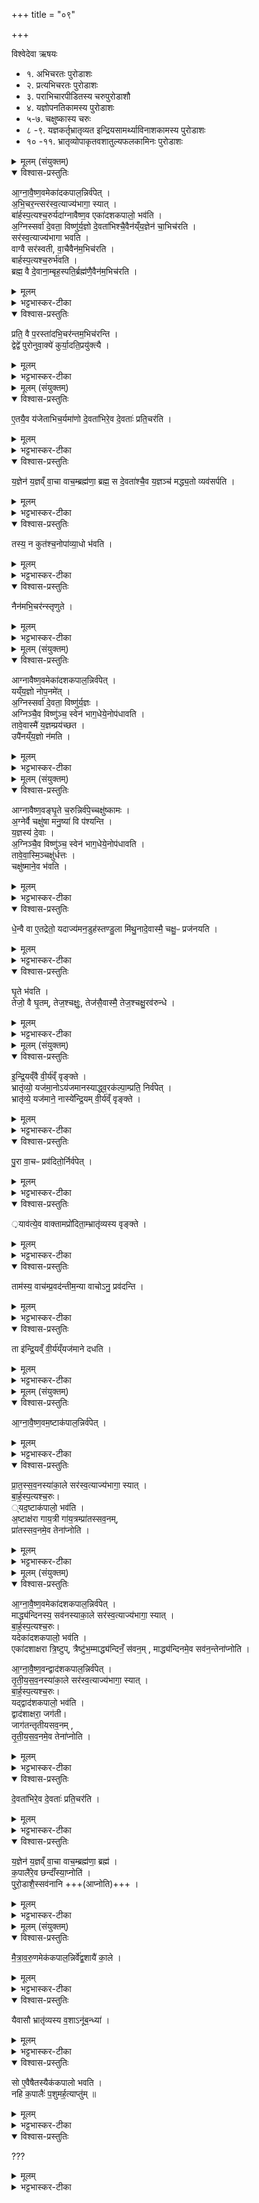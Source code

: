 +++
title = "०९"

+++

विश्वेदेवा ऋषयः
- १. अभिचरतः पुरोडाशः
- २. प्रत्यभिचरतः पुरोडाशः
- ३. पराभिचारपीडितस्य चरुपुरोडाशौ
- ४. यज्ञोपनतिकामस्य पुरोडाशः
- ५-७. चक्षुष्कास्य चरुः
- ८ -९. यज्ञकर्तृभ्रातृव्यत इन्द्रियसामर्थ्याविनाशकामस्य पुरोडाशः
- १० -११. भ्रातृव्योपाकृतवशातुल्यफलकामिनः  पुरोडाशः



<details><summary>मूलम् (संयुक्तम्)</summary>

आ॒ग्ना॒वै॒ष्ण॒वमेका॑दकपाल॒न्निर्व॑पेदभि॒चर॒न्त्सर॑स्व॒त्याज्य॑भागा॒ स्याद्बा॑र्हस्प॒त्यश्च॒रुर्यदा॑ग्नावैष्ण॒व एका॑दशकपालो॒ भव॑त्य॒ग्निस्सर्वा॑ दे॒वता॒ विष्णु॑र्य॒ज्ञो दे॒वता॑भिश्चै॒वैन॑य्ँय॒ज्ञेन॑ चा॒भिच॑रति॒ सर॑स्व॒त्याज्य॑भागा भवति॒ वाग्वै सर॑स्वती वा॒चैवैन॑म॒भिच॑रति बार्हस्प॒त्यश्च॒रुर्भ॑वति॒ ब्रह्म॒ वै दे॒वाना॒म्बृह॒स्पति॒र्ब्रह्म॑णै॒वैन॑म॒भिच॑रति (46) 
</details>

<details open><summary>विश्वास-प्रस्तुतिः</summary>

आ॒ग्ना॒वै॒ष्ण॒वमेका॑दकपाल॒न्निर्व॑पेत् ।  
अ॒भि॒चर॒न्त्सर॑स्व॒त्याज्य॑भागा॒ स्यात् ।    
बा॑र्हस्प॒त्यश्च॒रुर्यदा॑ग्नावैष्ण॒व एका॑दशकपालो॒ भव॑ति ।   
अ॒ग्निस्सर्वा॑ दे॒वता॒ विष्णु॑र्य॒ज्ञो दे॒वता॑भिश्चै॒वैन॑य्ँय॒ज्ञेन॑ चा॒भिच॑रति ।  
सर॑स्व॒त्याज्य॑भागा भवति ।   
वाग्वै सर॑स्वती, वा॒चैवैन॑म॒भिच॑रति ।   
बार्हस्प॒त्यश्च॒रुर्भ॑वति ।  
ब्रह्म॒ वै दे॒वाना॒म्बृह॒स्पति॒र्ब्रह्म॑णै॒वैन॑म॒भिच॑रति ।
</details>

<details><summary>मूलम्</summary>

आ॒ग्ना॒वै॒ष्ण॒वमेका॑दकपाल॒न्निर्व॑पेत् ।  
अ॒भि॒चर॒न्त्सर॑स्व॒त्याज्य॑भागा॒ स्यात् ।    
बा॑र्हस्प॒त्यश्च॒रुर्यदा॑ग्नावैष्ण॒व एका॑दशकपालो॒ भव॑ति ।   
अ॒ग्निस्सर्वा॑ दे॒वता॒ विष्णु॑र्य॒ज्ञो दे॒वता॑भिश्चै॒वैन॑य्ँय॒ज्ञेन॑ चा॒भिच॑रति ।  
सर॑स्व॒त्याज्य॑भागा भवति ।   
वाग्वै सर॑स्वती, वा॒चैवैन॑म॒भिच॑रति ।   
बार्हस्प॒त्यश्च॒रुर्भ॑वति ।  
ब्रह्म॒ वै दे॒वाना॒म्बृह॒स्पति॒र्ब्रह्म॑णै॒वैन॑म॒भिच॑रति ।
</details>

<details><summary>भट्टभास्कर-टीका</summary>

1आग्नावैष्णवमित्यादि ॥ अनिष्टकारिणम् प्रत्यनिष्टाचरणं अभिचारः । आज्यं भागो यस्यास्सा आज्यभागा सरस्वती, आज्यहविष्केत्यर्थः । सा द्वितीया देवता द्वितीयस्य हविषः ॥
</details>

<details open><summary>विश्वास-प्रस्तुतिः</summary>

प्रति॒ वै प॒रस्ता॑दभि॒चर॑न्तम॒भिच॑रन्ति ।   
द्वेद्वे॑ पुरोनुवा॒क्ये॑ कुर्या॒दति॒प्रयु॑क्त्यै  ।
</details>

<details><summary>मूलम्</summary>

प्रति॒ वै प॒रस्ता॑दभि॒चर॑न्तम॒भिच॑रन्ति ।   
द्वेद्वे॑ पुरोनुवा॒क्ये॑ कुर्या॒दति॒प्रयु॑क्त्यै  ।
</details>

<details><summary>भट्टभास्कर-टीका</summary>

2प्रति वा इत्यादि ॥ प्रथममेवाभिचरन्तं अभिचारप्रवृत्तं शत्रुं परस्तादयं प्रत्यभिचरति । तस्मात्प्रत्यभिचारद्योतनाय द्वेद्वे पुरोनुवाक्ये कुर्यात्, द्विर्द्विः पुरोनुवाक्यामन्वाहेत्यर्थः । अत्र प्रकृतिद्वित्वापेक्षं द्विर्वचनम् ।   
पक्षान्तरम् - 'अग्नाविष्णू सजोषसा' 'अग्नाविष्णू महि तत्' इति प्रथमस्य पुरोनुवाक्ये । 'अग्नाविष्णू महि धाम' इति याज्या । 'प्रणो देवी' 'आ नो दिवः' इति द्वितीयस्य पुरोनुवाक्ये । 'पावीरवी' इति याज्या । 'बृहस्पते जुषस्व नः' इति 'एवा पित्रे' इति तृतीयस्य पुरोनुवाक्ये । 'बृहस्पते अति यत्' इति याज्या इति । अतिप्रयुक्त्यै अतिशयेन प्रयुक्त्यर्थम् । अभिचरन्तं सकृत्प्रयुञ्जानं द्विःप्रयोगेणाप्यतिशेत इति । यदा तु द्विर्द्विः पुरोनुवाक्यामन्वाह तदानीं त्रिस्त्रिर्हविषामवद्यतीति । काः पुनस्ताः पुरोनुवाक्याः ? उच्यन्ते - 'अग्नाविष्णू महि तद्वां महित्वम्' 'प्रणो देवी सरस्वती' 'बृहस्पते जुषस्व नः' इत्येताः ॥
</details>



<details><summary>मूलम् (संयुक्तम्)</summary>

ए॒तयै॒व य॑जेताभिच॒र्यमा॑णो दे॒वता॑भिरे॒व दे॒वताः॑ प्रति॒चर॑ति य॒ज्ञेन॑ य॒ज्ञव्ँ वा॒चा वाच॒म्ब्रह्म॑णा॒ ब्रह्म॒ स दे॒वता॑श्चै॒व य॒ज्ञञ्च॑ मद्ध्य॒तो व्यव॑सर्पति॒ तस्य॒ न कुत॑श्च॒नोपा॑व्या॒धो भ॑वति॒ नैन॑मभि॒चर॑न्स्तृणुते 
</details>

<details open><summary>विश्वास-प्रस्तुतिः</summary>

ए॒तयै॒व य॑जेताभिच॒र्यमा॑णो दे॒वता॑भिरे॒व दे॒वताः॑ प्रति॒चर॑ति ।  
</details>

<details><summary>मूलम्</summary>

ए॒तयै॒व य॑जेताभिच॒र्यमा॑णो दे॒वता॑भिरे॒व दे॒वताः॑ प्रति॒चर॑ति ।  
</details>

<details><summary>भट्टभास्कर-टीका</summary>

3एतयैवेति ॥ त्रिहविषा प्रकृतया इष्ट्या । अभिचर्यमाण इति । योभिचर्यमाणोभिचारफलमनर्थमभिचारिण्येव संक्रामयितुमिच्छति सोप्येतया यजेत ।   
देवताभिरिति । आ तृतीयैर्देवतादिभिः परकीयान् प्रतिचरति तस्यैव सकाशं प्रापयति ।
</details>

<details open><summary>विश्वास-प्रस्तुतिः</summary>

य॒ज्ञेन॑ य॒ज्ञव्ँ वा॒चा वाच॒म्ब्रह्म॑णा॒ ब्रह्म॒ स दे॒वता॑श्चै॒व य॒ज्ञञ्च॑ मद्ध्य॒तो व्यव॑सर्पति ।  
</details>

<details><summary>मूलम्</summary>

य॒ज्ञेन॑ य॒ज्ञव्ँ वा॒चा वाच॒म्ब्रह्म॑णा॒ ब्रह्म॒ स दे॒वता॑श्चै॒व य॒ज्ञञ्च॑ मद्ध्य॒तो व्यव॑सर्पति ।  
</details>

<details><summary>भट्टभास्कर-टीका</summary>

ततस्तान् देवतादीन् शत्रोरात्मनश्च मध्ये विविधमवसर्पयति साधयति ।
</details>

<details open><summary>विश्वास-प्रस्तुतिः</summary>

तस्य॒ न कुत॑श्च॒नोपा॑व्या॒धो भ॑वति ।  
</details>

<details><summary>मूलम्</summary>

तस्य॒ न कुत॑श्च॒नोपा॑व्या॒धो भ॑वति ।  
</details>

<details><summary>भट्टभास्कर-टीका</summary>

ततस्तस्य कुतश्चिदन्यस्मादपि बाधकादुपाव्याधः उपपीडा न भवति ।
</details>

<details open><summary>विश्वास-प्रस्तुतिः</summary>

नैन॑मभि॒चर॑न्स्तृणुते ।   
</details>

<details><summary>मूलम्</summary>

नैन॑मभि॒चर॑न्स्तृणुते ।   
</details>

<details><summary>भट्टभास्कर-टीका</summary>

अत एवैनमभिचरन् न स्तृणुते न हिनस्ति ॥
</details>



<details><summary>मूलम् (संयुक्तम्)</summary>

आग्नावैष्ण॒वमेका॑दशकपाल॒न्निर्व॑पे॒द्यय्ँय॒ज्ञो न (47)   उ॒प॒नमे॑द॒ग्निस्सर्वा॑ दे॒वता॒ विष्णु॑र्य॒ज्ञो॑ऽग्निञ्चै॒व विष्णु॑ञ्च॒ स्वेन॑ भाग॒धेये॒नोप॑धावति॒ तावे॒वास्मै॑ य॒ज्ञम्प्रय॑च्छत॒ उपै॑नय्ँय॒ज्ञो न॑मति
</details>

<details open><summary>विश्वास-प्रस्तुतिः</summary>

आग्नावैष्ण॒वमेका॑दशकपाल॒न्निर्व॑पेत् ।  
यय्ँय॒ज्ञो नोप॒नमे॑त् ।   
अ॒ग्निस्सर्वा॑ दे॒वता॒ विष्णु॑र्य॒ज्ञः ।   
अग्निञ्चै॒व विष्णु॑ञ्च॒ स्वेन॑ भाग॒धेये॒नोप॑धावति ।   
तावे॒वास्मै॑ य॒ज्ञम्प्रय॑च्छत ।  
उपै॑नय्ँय॒ज्ञो न॑मति ।
</details>

<details><summary>मूलम्</summary>

आग्नावैष्ण॒वमेका॑दशकपाल॒न्निर्व॑पेत् ।  
यय्ँय॒ज्ञो नोप॒नमे॑त् ।   
अ॒ग्निस्सर्वा॑ दे॒वता॒ विष्णु॑र्य॒ज्ञः ।   
अग्निञ्चै॒व विष्णु॑ञ्च॒ स्वेन॑ भाग॒धेये॒नोप॑धावति ।   
तावे॒वास्मै॑ य॒ज्ञम्प्रय॑च्छत ।  
उपै॑नय्ँय॒ज्ञो न॑मति ।
</details>

<details><summary>भट्टभास्कर-टीका</summary>

4यज्ञस्योपनतिरियं केषादधर्मः (?) [तेषामेव धर्मः] ॥
</details>



<details><summary>मूलम् (संयुक्तम्)</summary>

आग्नावैष्ण॒वङ्घृ॒ते च॒रुन्निर्व॑पे॒च्चक्षु॑ष्कामो॒ऽग्नेर्वै चक्षु॑षा मनु॒ष्या॑ वि प॑श्यन्ति य॒ज्ञस्य॑ दे॒वा अ॒ग्निञ्चै॒व विष्णु॑ञ्च॒ स्वेन॑ भाग॒धेये॒नोप॑धावति॒ तावे॒व (48)  अ॒स्मि॒ञ्चक्षु॑र्धत्त॒श्चक्षु॑ष्माने॒व भ॑वति धे॒न्वै वा ए॒तद्रेतो॒ यदाज्य॑मन॒डुह॑स्तण्डु॒ला मि॑थु॒नादे॒वास्मै॒ चक्षु॒ᳶ प्रज॑नयति घृ॒ते भ॑वति॒ तेजो॒ वै घृ॒तन्तेज॒श्चक्षु॒स्तेज॑सै॒वास्मै॒ तेज॒श्चक्षु॒रव॑रुन्धे  
</details>

<details open><summary>विश्वास-प्रस्तुतिः</summary>

आग्नावैष्ण॒वङ्घृ॒ते च॒रुन्निर्व॑पे॒च्चक्षु॑ष्कामः ।   
अ॒ग्नेर्वै चक्षु॑षा मनु॒ष्या॑ वि प॑श्यन्ति ।  
य॒ज्ञस्य॑ दे॒वाः ।    
अ॒ग्निञ्चै॒व विष्णु॑ञ्च॒ स्वेन॑ भाग॒धेये॒नोप॑धावति ।  
तावे॒वा॒स्मि॒ञ्चक्षु॑र्धत्तः ।  
चक्षु॑ष्माने॒व भ॑वति ।  
</details>

<details><summary>मूलम्</summary>

आग्नावैष्ण॒वङ्घृ॒ते च॒रुन्निर्व॑पे॒च्चक्षु॑ष्कामः ।   
अ॒ग्नेर्वै चक्षु॑षा मनु॒ष्या॑ वि प॑श्यन्ति ।  
य॒ज्ञस्य॑ दे॒वाः ।    
अ॒ग्निञ्चै॒व विष्णु॑ञ्च॒ स्वेन॑ भाग॒धेये॒नोप॑धावति ।  
तावे॒वा॒स्मि॒ञ्चक्षु॑र्धत्तः ।  
चक्षु॑ष्माने॒व भ॑वति ।  
</details>

<details><summary>भट्टभास्कर-टीका</summary>

5अग्नेर्वा इत्यादि ॥ तृतीयार्थे षष्ठी । अग्निना चक्षुषा मनुष्या विविधं पश्यन्ति, यज्ञेन चक्षुषा देवाः । यद्वा - चक्षुर्दर्शनं, अग्नेर्यज्ञस्य दर्शनेनेत ।
</details>

<details open><summary>विश्वास-प्रस्तुतिः</summary>

धे॒न्वै वा ए॒तद्रेतो॒ यदाज्य॑मन॒डुह॑स्तण्डु॒ला मि॑थु॒नादे॒वास्मै॒ चक्षु॒ᳶ प्रज॑नयति ।
</details>

<details><summary>मूलम्</summary>

धे॒न्वै वा ए॒तद्रेतो॒ यदाज्य॑मन॒डुह॑स्तण्डु॒ला मि॑थु॒नादे॒वास्मै॒ चक्षु॒ᳶ प्रज॑नयति ।
</details>

<details><summary>भट्टभास्कर-टीका</summary>

रेत इति । भक्षिततृणादिपरिणामत्वात् कार्यमित्यर्थः । कृष्यादिद्वारेणानडुहः कार्याः तण्डुलाः तस्माद्घृते चरुं निर्वपन् मिथुनान् धेन्वनडुहः चक्षुः प्रजनयति, मिथुनाद्धि सर्वाः प्रजायन्ते इति भावः ।
</details>

<details open><summary>विश्वास-प्रस्तुतिः</summary>

घृ॒ते भ॑वति ।   
तेजो॒ वै घृ॒तम्, तेज॒श्चक्षुः॒, तेज॑सै॒वास्मै॒ तेज॒श्चक्षु॒रव॑रुन्धे ।
</details>

<details><summary>मूलम्</summary>

घृ॒ते भ॑वति ।   
तेजो॒ वै घृ॒तम्, तेज॒श्चक्षुः॒, तेज॑सै॒वास्मै॒ तेज॒श्चक्षु॒रव॑रुन्धे ।
</details>

<details><summary>भट्टभास्कर-टीका</summary>

घृते भवतीत्यादि । गतम् ॥
</details>



<details><summary>मूलम् (संयुक्तम्)</summary>

इन्द्रि॒यव्ँ वै वी॒र्य॑व्ँ वृङ्क्ते॒ भ्रातृ॑व्यो॒ यज॑मा॒नोऽय॑जमानस्याद्ध्व॒रक॑ल्पा॒म्प्रति॒ निर्व॑पे॒द्भ्रातृ॑व्ये॒ यज॑माने॒ नास्ये॑न्द्रि॒यम् (49) वी॒र्य॑व्ँ वृङ्क्ते पु॒रा वा॒चᳶ प्रव॑दितो॒र्निर्व॑पे॒द्याव॑त्ये॒व वाक्तामप्रो॑दिता॒म्भ्रातृ॑व्यस्य वृङ्क्ते॒ ताम॑स्य॒ वाच॑म्प्र॒वद॑न्तीम॒न्या वाचोऽनु॒ प्रव॑दन्ति॒ ता इ॑न्द्रि॒यव्ँ वी॒र्य॑य्ँयज॑माने दधति 
</details>

<details open><summary>विश्वास-प्रस्तुतिः</summary>

इ॒न्द्रि॒यव्ँवै वी॒र्य॑व्ँ वृङ्क्ते ।   
भ्रातृ॑व्यो॒ यज॑मा॒नोऽय॑जमानस्याद्ध्व॒रक॑ल्पा॒म्प्रति॒ निर्व॑पेत् ।  
भ्रातृ॑व्ये॒ यज॑माने॒ नास्ये॑न्द्रि॒यम् वी॒र्य॑व्ँ वृङ्क्ते ।   
</details>

<details><summary>मूलम्</summary>

इ॒न्द्रि॒यव्ँवै वी॒र्य॑व्ँ वृङ्क्ते ।   
भ्रातृ॑व्यो॒ यज॑मा॒नोऽय॑जमानस्याद्ध्व॒रक॑ल्पा॒म्प्रति॒ निर्व॑पेत् ।  
भ्रातृ॑व्ये॒ यज॑माने॒ नास्ये॑न्द्रि॒यम् वी॒र्य॑व्ँ वृङ्क्ते ।   
</details>

<details><summary>भट्टभास्कर-टीका</summary>

6इन्द्रियं वा इत्यादि ॥ भ्रातृव्यो यजमानस्सोमेनेष्टवांश्चेत् अयजमानस्य इन्द्रियं वागादिकं वीर्यं च वृङ्क्ते वर्जयति स्वयमाददीत, तस्माद्भ्रातृव्यो यजमानः सोमेनेष्टवांश्चेत् अयजमानोन्यः अध्वरकल्पां अध्वरतुल्यां इष्टिं प्रतिनिर्वपेत् अध्वरकल्पया यजेत ।
</details>

<details open><summary>विश्वास-प्रस्तुतिः</summary>

पु॒रा वा॒चᳶ प्रव॑दितो॒र्निर्व॑पेत् ।   
</details>

<details><summary>मूलम्</summary>

पु॒रा वा॒चᳶ प्रव॑दितो॒र्निर्व॑पेत् ।   
</details>

<details><summary>भट्टभास्कर-टीका</summary>

पुरा वाचः प्रवदितोरिति । प्रातरनुवाककाल इत्यर्थः । विहगादयः यावद्वाचं प्रवदन्ति तावदुत्थाय निर्वपेत् । 'भावलक्षणे स्थेण्कृञ्वदि' इति तोसुन्प्रत्ययः ।
</details>

<details open><summary>विश्वास-प्रस्तुतिः</summary>

़याव॑त्ये॒व वाक्तामप्रो॑दिता॒म्भ्रातृ॑व्यस्य वृङ्क्ते ।
</details>

<details><summary>मूलम्</summary>

़याव॑त्ये॒व वाक्तामप्रो॑दिता॒म्भ्रातृ॑व्यस्य वृङ्क्ते ।
</details>

<details><summary>भट्टभास्कर-टीका</summary>

यावत्येव वाक्तां सर्वामप्रोदितामेव भ्रातृव्यस्य वृङ्क्ते ।
</details>

<details open><summary>विश्वास-प्रस्तुतिः</summary>

ताम॑स्य॒ वाच॑म्प्र॒वद॑न्तीम॒न्या वाचोऽनु॒ प्रव॑दन्ति ।   
</details>

<details><summary>मूलम्</summary>

ताम॑स्य॒ वाच॑म्प्र॒वद॑न्तीम॒न्या वाचोऽनु॒ प्रव॑दन्ति ।   
</details>

<details><summary>भट्टभास्कर-टीका</summary>

तथा च सति तामस्य प्रवदन्तीं प्रकर्षेण सर्वोत्कर्षेण वदन्तीं वाचमनुप्रवदन्ति । प्रजानां सर्वा अन्या वाचः तस्या गुणभूतां वदन्ति ।
</details>

<details open><summary>विश्वास-प्रस्तुतिः</summary>

ता इ॑न्द्रि॒यव्ँ वी॒र्य॑य्ँयज॑माने दधति ।
</details>

<details><summary>मूलम्</summary>

ता इ॑न्द्रि॒यव्ँ वी॒र्य॑य्ँयज॑माने दधति ।
</details>

<details><summary>भट्टभास्कर-टीका</summary>

अथ ताश्च तादृश्यो वाचः प्राधान्यमस्याविष्कुर्वाणा अस्मिन् यजमाने अध्वरकल्पामिष्टिं कुर्वाणे इन्द्रियं वीर्यं च दधति ॥
</details>



<details><summary>मूलम् (संयुक्तम्)</summary>

आग्नावैष्ण॒वम॒ष्टाक॑पाल॒न्निर्व॑पेत्प्रातस्सव॒नस्या॑का॒ले सर॑स्व॒त्याज्य॑भागा॒ स्याद्बा॑र्हस्प॒त्यश्च॒रुर्यद॒ष्टाक॑पालो॒ भव॑त्य॒ष्टाक्ष॑रा गाय॒त्री गा॑य॒त्रम्प्रा॑तस्सव॒नम्प्रा॑तस्सव॒नमे॒व तेना॑प्नोति (50)  
</details>

<details open><summary>विश्वास-प्रस्तुतिः</summary>

आ॒ग्ना॒वै॒ष्ण॒वम॒ष्टाक॑पाल॒न्निर्व॑पेत् ।   
</details>

<details><summary>मूलम्</summary>

आ॒ग्ना॒वै॒ष्ण॒वम॒ष्टाक॑पाल॒न्निर्व॑पेत् ।   
</details>

<details><summary>भट्टभास्कर-टीका</summary>

7इदानीमध्वरकल्पां विदधाति - आग्नावैष्णवमित्यादि ॥ प्रातस्सवनस्याकाल इति । आकलनमाकालः । थाथादिनोत्तरपदान्तोदात्तत्वम् । प्रातस्सवनस्य स्थाने । यद्वा - प्रातस्सवनस्य यः कालः आ ततः आतत्समाप्तेः । आङभिविधौ । अव्ययीभावः, 'तृतीयासप्तम्योर्बहुलम्' इत्यम्भावाभावः, अव्ययपूर्वपदप्रकृतिस्वरत्वस्य तत्पुरुषविषयत्वात् समासान्तोदात्तत्वम् ।
</details>

<details open><summary>विश्वास-प्रस्तुतिः</summary>

प्रा॒त॒स्स॒व॒नस्या॑का॒ले सर॑स्व॒त्याज्य॑भागा॒ स्यात् ।    
बा॒र्ह॒स्प॒त्यश्च॒रुः।   
्यद॒ष्टाक॑पालो॒ भव॑ति ।   
अ॒ष्टाक्ष॑रा गाय॒त्री गा॑य॒त्रम्प्रा॑तस्सव॒नम्,   
प्रा॑तस्सव॒नमे॒व तेना॑प्नोति ।
</details>

<details><summary>मूलम्</summary>

प्रा॒त॒स्स॒व॒नस्या॑का॒ले सर॑स्व॒त्याज्य॑भागा॒ स्यात् ।    
बा॒र्ह॒स्प॒त्यश्च॒रुः।   
्यद॒ष्टाक॑पालो॒ भव॑ति ।   
अ॒ष्टाक्ष॑रा गाय॒त्री गा॑य॒त्रम्प्रा॑तस्सव॒नम्,   
प्रा॑तस्सव॒नमे॒व तेना॑प्नोति ।
</details>

<details><summary>भट्टभास्कर-टीका</summary>

सरस्वत्याज्यभागेत्यादि । गतम् ।
</details>



<details><summary>मूलम् (संयुक्तम्)</summary>

आ॒ग्ना॒वै॒ष्ण॒वमेका॑दशकपाल॒न्निर्व॑पे॒न्माद्ध्य॑न्दिनस्य॒ सव॑नस्याका॒ले सर॑स्व॒त्याज्य॑भागा॒ स्याद्बा॑र्हस्प॒त्यश्च॒रुर्यदेका॑दशकपालो॒ भव॒त्येका॑दशाक्षरा त्रि॒ष्टुप्त्रैष्टु॑भ॒म्माद्ध्य॑न्दिनँ॒ स॑वन॒म्माद्ध्य॑न्दिनमे॒व सव॑न॒न्तेना॑प्नोत्याग्नावैष्ण॒वन्द्वाद॑शकपाल॒न्निर्व॑पेत्तृतीयसव॒नस्या॑का॒ले सर॑स्व॒त्याज्य॑भागा॒ स्याद्बा॑र्हस्प॒त्यश्च॒रुर्यद्द्वाद॑शकपालो॒ भव॑ति॒ द्वाद॑शाक्षरा॒ जग॑ती॒ जाग॑तन्त़ृतीयसव॒नन्तृ॑तीयसव॒नमे॒व तेना॑प्नोति दे॒वता॑भिरे॒व दे॒वताः॑ (51)  प्र॒ति॒चर॑ति य॒ज्ञेन॑ य॒ज्ञव्ँ वा॒चा वाच॒म्ब्रह्म॑णा॒ ब्रह्म॑ क॒पालै॑रे॒व छन्दाँ॑स्या॒प्नोति॑ पुरो॒डाशै॒स्सव॑नानि 
</details>

<details open><summary>विश्वास-प्रस्तुतिः</summary>

आ॒ग्ना॒वै॒ष्ण॒वमेका॑दशकपाल॒न्निर्व॑पेत् ।   
माद्ध्य॑न्दिनस्य॒ सव॑नस्याका॒ले सर॑स्व॒त्याज्य॑भागा॒ स्यात् ।   
बा॒र्ह॒स्प॒त्यश्च॒रुः।  
यदेका॑दशकपालो॒ भव॑ति ।  
एका॑दशाक्षरा त्रि॒ष्टुप्,  त्रैष्टु॑भ॒म्माद्ध्य॑न्दिनँ॒ स॑वन॒म् , माद्ध्य॑न्दिनमे॒व सव॑न॒न्तेना॑प्नोति ।  

आ॒ग्ना॒वै॒ष्ण॒वन्द्वाद॑शकपाल॒न्निर्व॑पेत् ।  
तृ॒ती॒य॒स॒व॒नस्या॑का॒ले सर॑स्व॒त्याज्य॑भागा॒ स्यात् ।   
बा॒र्ह॒स्प॒त्यश्च॒रुः।   
यद्द्वाद॑शकपालो॒ भव॑ति ।   
द्वाद॑शाक्षरा॒ जग॑ती।   
जाग॑तन्तृतीयसव॒नम् ,  
तृ॒ती॒य॒स॒व॒नमे॒व  तेना॑प्नोति ।  
</details>

<details><summary>मूलम्</summary>

आ॒ग्ना॒वै॒ष्ण॒वमेका॑दशकपाल॒न्निर्व॑पेत् ।   
माद्ध्य॑न्दिनस्य॒ सव॑नस्याका॒ले सर॑स्व॒त्याज्य॑भागा॒ स्यात् ।   
बा॒र्ह॒स्प॒त्यश्च॒रुः।  
यदेका॑दशकपालो॒ भव॑ति ।  
एका॑दशाक्षरा त्रि॒ष्टुप्,  त्रैष्टु॑भ॒म्माद्ध्य॑न्दिनँ॒ स॑वन॒म् , माद्ध्य॑न्दिनमे॒व सव॑न॒न्तेना॑प्नोति ।  

आ॒ग्ना॒वै॒ष्ण॒वन्द्वाद॑शकपाल॒न्निर्व॑पेत् ।  
तृ॒ती॒य॒स॒व॒नस्या॑का॒ले सर॑स्व॒त्याज्य॑भागा॒ स्यात् ।   
बा॒र्ह॒स्प॒त्यश्च॒रुः।   
यद्द्वाद॑शकपालो॒ भव॑ति ।   
द्वाद॑शाक्षरा॒ जग॑ती।   
जाग॑तन्तृतीयसव॒नम् ,  
तृ॒ती॒य॒स॒व॒नमे॒व  तेना॑प्नोति ।  
</details>

<details><summary>भट्टभास्कर-टीका</summary>

एवं माध्यन्दिनतृतीयसवनयोर्वेदितव्यम् । त्रिष्टुब्जगतीशब्दाभ्यामुत्सादित्वादञ् । गायत्रादिविभक्तत्वात्सवनानां गायत्रं त्रैष्टुभं जागतमित्युच्यते ।
</details>

<details open><summary>विश्वास-प्रस्तुतिः</summary>

दे॒वता॑भिरे॒व दे॒वताः॑ प्रति॒चर॑ति ।
</details>

<details><summary>मूलम्</summary>

दे॒वता॑भिरे॒व दे॒वताः॑ प्रति॒चर॑ति ।
</details>

<details><summary>भट्टभास्कर-टीका</summary>

देवताभिरित्यादि । व्याख्यातम् ॥
</details>

<details open><summary>विश्वास-प्रस्तुतिः</summary>

य॒ज्ञेन॑ य॒ज्ञव्ँ वा॒चा वाच॒म्ब्रह्म॑णा॒ ब्रह्म॑ ।  
क॒पालै॑रे॒व छन्दाँ॑स्या॒प्नोति॑ ।   
पुरो॒डाशै॒स्सव॑नानि +++(आप्नोति)+++ ।
</details>

<details><summary>मूलम्</summary>

य॒ज्ञेन॑ य॒ज्ञव्ँ वा॒चा वाच॒म्ब्रह्म॑णा॒ ब्रह्म॑ ।  
क॒पालै॑रे॒व छन्दाँ॑स्या॒प्नोति॑ ।   
पुरो॒डाशै॒स्सव॑नानि +++(आप्नोति)+++ ।
</details>

<details><summary>भट्टभास्कर-टीका</summary>

8कपालैरिति ॥ अष्टत्वादिविशिष्टैः कपालैः गायत्र्यादीनि प्रातस्सवनादिसम्बन्धीनि छन्दांस्याप्नोति । अष्टाकपालादिभिः पुरोडाशैः प्रातस्सवनादीन्याप्नोति ॥
</details>



<details><summary>मूलम् (संयुक्तम्)</summary>

मैत्रावरु॒णमेक॑कपाल॒न्निर्व॑पेद्व॒शायै॑ का॒ले यैवासौ भ्रातृ॑व्यस्य व॒शाऽनू॑ब॒न्ध्या॑ सो ए॒वैषैतस्यैक॑कपालो भवति॒ नहि क॒पालैः॑ प॒शुमर्ह॒त्याप्तु॑म् ॥ (52) 
</details>

<details open><summary>विश्वास-प्रस्तुतिः</summary>

मै॒त्रा॒व॒रु॒णमेक॑कपाल॒न्निर्वे॑द्व॒शायै॑ का॒ले ।   
</details>

<details><summary>मूलम्</summary>

मै॒त्रा॒व॒रु॒णमेक॑कपाल॒न्निर्वे॑द्व॒शायै॑ का॒ले ।   
</details>

<details><summary>भट्टभास्कर-टीका</summary>

9वशायै काल इति ॥ अनूबन्ध्याया वशायाः काले, तत्स्थाने वा ।
</details>

<details open><summary>विश्वास-प्रस्तुतिः</summary>

यैवासौ भ्रातृ॑व्यस्य व॒शाऽनू॑ब॒न्ध्या॑ ।
</details>

<details><summary>मूलम्</summary>

यैवासौ भ्रातृ॑व्यस्य व॒शाऽनू॑ब॒न्ध्या॑ ।
</details>

<details><summary>भट्टभास्कर-टीका</summary>

यैवासौ पूर्वं भ्रातृव्यस्य यागे अनूबन्ध्या वशाभूत् सैवैषा एतस्य यजमानस्यायं मैत्रावरुणः एककपालः क्रियते तस्याः प्रतिक्रियेत्यर्थः ।
</details>

<details open><summary>विश्वास-प्रस्तुतिः</summary>

सो ए॒वैषैतस्यैक॑कपालो भवति ।   
नहि क॒पालैः॑ प॒शुमर्ह॒त्याप्तु॑म् ॥
</details>

<details><summary>मूलम्</summary>

सो ए॒वैषैतस्यैक॑कपालो भवति ।   
नहि क॒पालैः॑ प॒शुमर्ह॒त्याप्तु॑म् ॥
</details>

<details><summary>भट्टभास्कर-टीका</summary>

सा इत्यस्यार्थे सो इति निपातः । सा उ इति पदद्वयसमुदायो वा । तत्रैकादेशस्य परं प्रत्यादिवद्भावात् 'ओत्' इति प्रगृह्यत्वम् ।
</details>

<details open><summary>विश्वास-प्रस्तुतिः</summary>

???
</details>

<details><summary>मूलम्</summary>

???
</details>

<details><summary>भट्टभास्कर-टीका</summary>

न हीति । कपालद्वित्वमपशव्यत्वेन निर्दिश्यते । कश्चिदाह - अयं मैत्रावरुणः पुरोदाशोनूबन्ध्याख्यं पशुमाप्तुं क्रियते । तत्र पुरोडाश एव पश्वाप्तिहेतुः । अतः कपालपर[लबहु]त्वमकिञ्चित्करम् । पुरोडाशनिष्पत्त्यर्थमेकं कपालमस्त्विति ॥

इति द्वितीये द्वितीये नवमोनुवाकः ॥  
</details>
